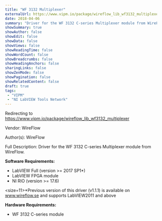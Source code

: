 ```yaml
---
title: "WF 3132 Multiplexer"
externalUrl: https://www.vipm.io/package/wireflow_lib_wf3132_multiplexer
date: 2018-04-06
summary: "Driver for the WF 3132 C-series Multiplexer module from WireFlow."
showSummary: true
showAuthor: false
showEdit: false
showData: false
showViews: false
showReadingTime: false
showWordCount: false
showBreadcrumbs: false
showHeadingAnchors: false
sharingLinks: false
showZenMode: false
showPagination: false
showRelatedContent: false
draft: true
tags:
 - "VIPM"
 - "NI LabVIEW Tools Network"
---
```


Redirecting to https://www.vipm.io/package/wireflow_lib_wf3132_multiplexer

Vendor: WireFlow

Author(s): WireFlow
 
Full Description:
Driver for the WF 3132 C-series Multiplexer module from WireFlow.

**Software Requirements:**
- LabVIEW Full (version >= 2017 SP1*)
- LabVIEW FPGA module
- NI RIO (version >= 17.6)

<size=11>*Previous version of this driver (v1.1.1) is available on www.wireflow.se and supports LabVIEW2011 and above</size>

**Hardware Requirements:**
- WF 3132 C-series module